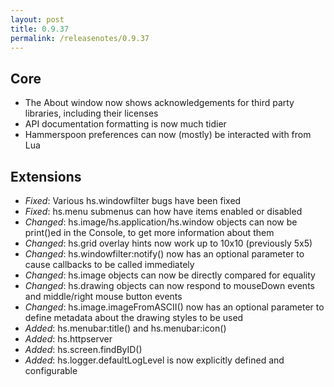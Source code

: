 ```yaml
---
layout: post
title: 0.9.37
permalink: /releasenotes/0.9.37
---
```


## Core
 * The About window now shows acknowledgements for third party libraries, including their licenses
 * API documentation formatting is now much tidier
 * Hammerspoon preferences can now (mostly) be interacted with from Lua

## Extensions
 * *Fixed*: Various hs.windowfilter bugs have been fixed
 * *Fixed*: hs.menu submenus can how have items enabled or disabled
 * *Changed*: hs.image/hs.application/hs.window objects can now be print()ed in the Console, to get more information about them
 * *Changed*: hs.grid overlay hints now work up to 10x10 (previously 5x5)
 * *Changed*: hs.windowfilter:notify() now has an optional parameter to cause callbacks to be called immediately
 * *Changed*: hs.image objects can now be directly compared for equality
 * *Changed*: hs.drawing objects can now respond to mouseDown events and middle/right mouse button events
 * *Changed*: hs.image.imageFromASCII() now has an optional parameter to define metadata about the drawing styles to be used
 * *Added*: hs.menubar:title() and hs.menubar:icon()
 * *Added*: hs.httpserver
 * *Added*: hs.screen.findByID()
 * *Added*: hs.logger.defaultLogLevel is now explicitly defined and configurable
